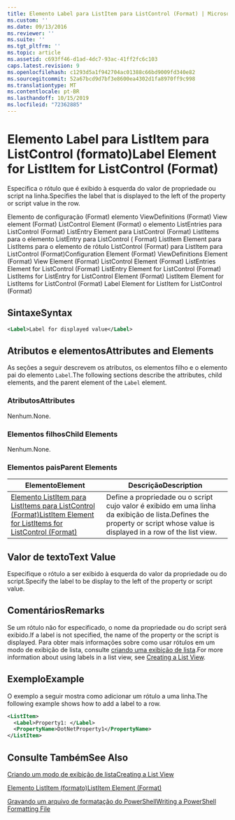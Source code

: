 ```yaml
---
title: Elemento Label para ListItem para ListControl (Format) | Microsoft Docs
ms.custom: ''
ms.date: 09/13/2016
ms.reviewer: ''
ms.suite: ''
ms.tgt_pltfrm: ''
ms.topic: article
ms.assetid: c693ff46-d1ad-4dc7-93ac-41ff2fc6c103
caps.latest.revision: 9
ms.openlocfilehash: c1293d5a1f942704ac01388c66bd9009fd340e82
ms.sourcegitcommit: 52a67bcd9d7bf3e8600ea4302d1fa8970ff9c998
ms.translationtype: MT
ms.contentlocale: pt-BR
ms.lasthandoff: 10/15/2019
ms.locfileid: "72362885"
---
```

# <a name="label-element-for-listitem-for-listcontrol-format"></a><span data-ttu-id="242f3-102">Elemento Label para ListItem para ListControl (formato)</span><span class="sxs-lookup"><span data-stu-id="242f3-102">Label Element for ListItem for ListControl (Format)</span></span>

<span data-ttu-id="242f3-103">Especifica o rótulo que é exibido à esquerda do valor de propriedade ou script na linha.</span><span class="sxs-lookup"><span data-stu-id="242f3-103">Specifies the label that is displayed to the left of the property or script value in the row.</span></span>

<span data-ttu-id="242f3-104">Elemento de configuração (Format) elemento ViewDefinitions (Format) View element (Format) ListControl Element (Format) o elemento ListEntries para ListControl (Format) ListEntry Element para ListControl (Format) ListItems para o elemento ListEntry para ListControl ( Format) ListItem Element para ListItems para o elemento de rótulo ListControl (Format) para ListItem para ListControl (Format)</span><span class="sxs-lookup"><span data-stu-id="242f3-104">Configuration Element (Format) ViewDefinitions Element (Format) View Element (Format) ListControl Element (Format) ListEntries Element for ListControl (Format) ListEntry Element for ListControl (Format) ListItems for ListEntry for ListControl Element (Format) ListItem Element for ListItems for ListControl (Format) Label Element for ListItem for ListControl (Format)</span></span>

## <a name="syntax"></a><span data-ttu-id="242f3-105">Sintaxe</span><span class="sxs-lookup"><span data-stu-id="242f3-105">Syntax</span></span>

```xml
<Label>Label for displayed value</Label>
```

## <a name="attributes-and-elements"></a><span data-ttu-id="242f3-106">Atributos e elementos</span><span class="sxs-lookup"><span data-stu-id="242f3-106">Attributes and Elements</span></span>

<span data-ttu-id="242f3-107">As seções a seguir descrevem os atributos, os elementos filho e o elemento pai do elemento `Label`.</span><span class="sxs-lookup"><span data-stu-id="242f3-107">The following sections describe the attributes, child elements, and the parent element of the `Label` element.</span></span>

### <a name="attributes"></a><span data-ttu-id="242f3-108">Atributos</span><span class="sxs-lookup"><span data-stu-id="242f3-108">Attributes</span></span>

<span data-ttu-id="242f3-109">Nenhum.</span><span class="sxs-lookup"><span data-stu-id="242f3-109">None.</span></span>

### <a name="child-elements"></a><span data-ttu-id="242f3-110">Elementos filhos</span><span class="sxs-lookup"><span data-stu-id="242f3-110">Child Elements</span></span>

<span data-ttu-id="242f3-111">Nenhum.</span><span class="sxs-lookup"><span data-stu-id="242f3-111">None.</span></span>

### <a name="parent-elements"></a><span data-ttu-id="242f3-112">Elementos pais</span><span class="sxs-lookup"><span data-stu-id="242f3-112">Parent Elements</span></span>

|<span data-ttu-id="242f3-113">Elemento</span><span class="sxs-lookup"><span data-stu-id="242f3-113">Element</span></span>|<span data-ttu-id="242f3-114">Descrição</span><span class="sxs-lookup"><span data-stu-id="242f3-114">Description</span></span>|
|-------------|-----------------|
|[<span data-ttu-id="242f3-115">Elemento ListItem para ListItems para ListControl (Format)</span><span class="sxs-lookup"><span data-stu-id="242f3-115">ListItem Element for ListItems for ListControl (Format)</span></span>](./listitem-element-for-listitems-for-listcontrol-format.md)|<span data-ttu-id="242f3-116">Define a propriedade ou o script cujo valor é exibido em uma linha da exibição de lista.</span><span class="sxs-lookup"><span data-stu-id="242f3-116">Defines the property or script whose value is displayed in a row of the list view.</span></span>|

## <a name="text-value"></a><span data-ttu-id="242f3-117">Valor de texto</span><span class="sxs-lookup"><span data-stu-id="242f3-117">Text Value</span></span>

<span data-ttu-id="242f3-118">Especifique o rótulo a ser exibido à esquerda do valor da propriedade ou do script.</span><span class="sxs-lookup"><span data-stu-id="242f3-118">Specify the label to be display to the left of the property or script value.</span></span>

## <a name="remarks"></a><span data-ttu-id="242f3-119">Comentários</span><span class="sxs-lookup"><span data-stu-id="242f3-119">Remarks</span></span>

<span data-ttu-id="242f3-120">Se um rótulo não for especificado, o nome da propriedade ou do script será exibido.</span><span class="sxs-lookup"><span data-stu-id="242f3-120">If a label is not specified, the name of the property or the script is displayed.</span></span> <span data-ttu-id="242f3-121">Para obter mais informações sobre como usar rótulos em um modo de exibição de lista, consulte [criando uma exibição de lista](./creating-a-list-view.md).</span><span class="sxs-lookup"><span data-stu-id="242f3-121">For more information about using labels in a list view, see [Creating a List View](./creating-a-list-view.md).</span></span>

## <a name="example"></a><span data-ttu-id="242f3-122">Exemplo</span><span class="sxs-lookup"><span data-stu-id="242f3-122">Example</span></span>

<span data-ttu-id="242f3-123">O exemplo a seguir mostra como adicionar um rótulo a uma linha.</span><span class="sxs-lookup"><span data-stu-id="242f3-123">The following example shows how to add a label to a row.</span></span>

```xml
<ListItem>
  <Label>Property1: </Label>
  <PropertyName>DotNetProperty1</PropertyName>
</ListItem>

```

## <a name="see-also"></a><span data-ttu-id="242f3-124">Consulte Também</span><span class="sxs-lookup"><span data-stu-id="242f3-124">See Also</span></span>

[<span data-ttu-id="242f3-125">Criando um modo de exibição de lista</span><span class="sxs-lookup"><span data-stu-id="242f3-125">Creating a List View</span></span>](./creating-a-list-view.md)

[<span data-ttu-id="242f3-126">Elemento ListItem (formato)</span><span class="sxs-lookup"><span data-stu-id="242f3-126">ListItem Element (Format)</span></span>](./listitem-element-for-listitems-for-listcontrol-format.md)

[<span data-ttu-id="242f3-127">Gravando um arquivo de formatação do PowerShell</span><span class="sxs-lookup"><span data-stu-id="242f3-127">Writing a PowerShell Formatting File</span></span>](./writing-a-powershell-formatting-file.md)
